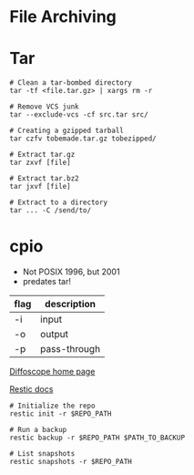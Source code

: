 # File Archiving


# Tar

```shell
# Clean a tar-bombed directory
tar -tf <file.tar.gz> | xargs rm -r

# Remove VCS junk
tar --exclude-vcs -cf src.tar src/

# Creating a gzipped tarball
tar czfv tobemade.tar.gz tobezipped/

# Extract tar.gz
tar zxvf [file]

# Extract tar.bz2
tar jxvf [file]

# Extract to a directory
tar ... -C /send/to/
```


# cpio

- Not POSIX 1996, but 2001
- predates tar!

| flag | description  |
|---- |------------ |
| -i   | input        |
| -o   | output       |
| -p   | pass-through |

[Diffoscope home page](https://diffoscope.org/)

[Restic docs](https://restic.readthedocs.io/en/stable/index.html)

```shell
# Initialize the repo
restic init -r $REPO_PATH

# Run a backup
restic backup -r $REPO_PATH $PATH_TO_BACKUP

# List snapshots
restic snapshots -r $REPO_PATH
```